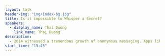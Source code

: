 ```yaml
---
layout: talk
header-img: "img/index-bg.jpg"
title: Is it impossible to Whisper a Secret?
speakers:
  - display_name: Thai Duong
    link_name: Thai Duong
description:
  - 2014 witnessed a tremendous growth of anonymous messaging. Apps like Secret, Whisper, or Yik Yak have attracted tens of millions of users, and have raised hundreds of millions of dollars. Studies have shown that, however, none of these apps offer true anonimity. For example, none of them use anything like Tor to anonymize communications, and they actually collect ton of personally identifiable information. The app providers claim that they can't know the identity of their users, but technically they can deanoymize anyone if they want to. What could an app do to make the claim of "can't know" into a reality? I've tried to answer this billion-dollar question for some time. In this talk I'll present what I've learned so far, and introduce an experimental design of a high-latency mobile mix network that may or may not work.
start_time: "13:45"
---
```

